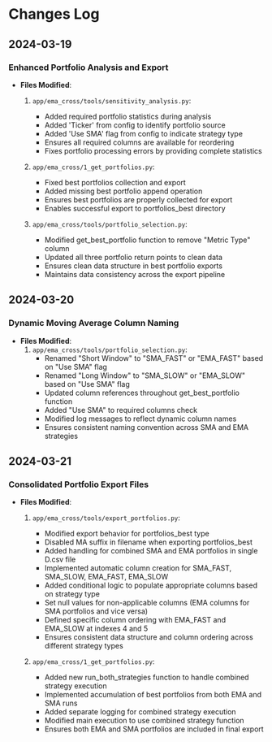 # Changes Log

## 2024-03-19

### Enhanced Portfolio Analysis and Export
- **Files Modified**:
  1. `app/ema_cross/tools/sensitivity_analysis.py`:
     - Added required portfolio statistics during analysis
     - Added 'Ticker' from config to identify portfolio source
     - Added 'Use SMA' flag from config to indicate strategy type
     - Ensures all required columns are available for reordering
     - Fixes portfolio processing errors by providing complete statistics

  2. `app/ema_cross/1_get_portfolios.py`:
     - Fixed best portfolios collection and export
     - Added missing best portfolio append operation
     - Ensures best portfolios are properly collected for export
     - Enables successful export to portfolios_best directory

  3. `app/ema_cross/tools/portfolio_selection.py`:
     - Modified get_best_portfolio function to remove "Metric Type" column
     - Updated all three portfolio return points to clean data
     - Ensures clean data structure in best portfolio exports
     - Maintains data consistency across the export pipeline

## 2024-03-20

### Dynamic Moving Average Column Naming
- **Files Modified**:
  1. `app/ema_cross/tools/portfolio_selection.py`:
     - Renamed "Short Window" to "SMA_FAST" or "EMA_FAST" based on "Use SMA" flag
     - Renamed "Long Window" to "SMA_SLOW" or "EMA_SLOW" based on "Use SMA" flag
     - Updated column references throughout get_best_portfolio function
     - Added "Use SMA" to required columns check
     - Modified log messages to reflect dynamic column names
     - Ensures consistent naming convention across SMA and EMA strategies

## 2024-03-21

### Consolidated Portfolio Export Files
- **Files Modified**:
  1. `app/ema_cross/tools/export_portfolios.py`:
     - Modified export behavior for portfolios_best type
     - Disabled MA suffix in filename when exporting portfolios_best
     - Added handling for combined SMA and EMA portfolios in single D.csv file
     - Implemented automatic column creation for SMA_FAST, SMA_SLOW, EMA_FAST, EMA_SLOW
     - Added conditional logic to populate appropriate columns based on strategy type
     - Set null values for non-applicable columns (EMA columns for SMA portfolios and vice versa)
     - Defined specific column ordering with EMA_FAST and EMA_SLOW at indexes 4 and 5
     - Ensures consistent data structure and column ordering across different strategy types

  2. `app/ema_cross/1_get_portfolios.py`:
     - Added new run_both_strategies function to handle combined strategy execution
     - Implemented accumulation of best portfolios from both EMA and SMA runs
     - Added separate logging for combined strategy execution
     - Modified main execution to use combined strategy function
     - Ensures both EMA and SMA portfolios are included in final export